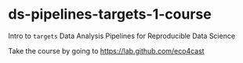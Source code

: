 # ds-pipelines-targets-1-course
Intro to `targets` Data Analysis Pipelines for Reproducible Data Science

Take the course by going to https://lab.github.com/eco4cast
